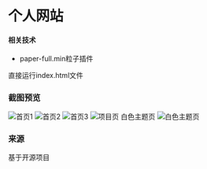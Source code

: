 # 个人网站

#### 相关技术
- paper-full.min粒子插件

直接运行index.html文件

### 截图预览

![首页1](https://foruda.gitee.com/images/1660233236541138096/qq图片20220811235044.png "QQ图片20220811235044.png")
![首页2](https://foruda.gitee.com/images/1660233255916987209/qq图片20220811235120.png "QQ图片20220811235120.png")
![首页3](https://foruda.gitee.com/images/1660233273207133049/qq图片20220811235142.png "QQ图片20220811235142.png")
![项目页](https://foruda.gitee.com/images/1660233284830546684/qq图片20220811235238.png "QQ图片20220811235238.png")
白色主题页
![白色主题页](https://foruda.gitee.com/images/1660233327357495145/qq截图20220811235318.png "QQ截图20220811235318.png")

### 来源
基于开源项目